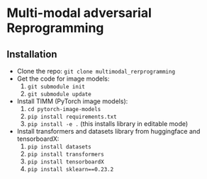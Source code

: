 # Multi-modal adversarial Reprogramming

## Installation
* Clone the repo: ``git clone multimodal_rerprogramming``
* Get the code for image models:
    1) ``git submodule init``
    2) ``git submodule update``
* Install TIMM (PyTorch image models):
    1) ``cd pytorch-image-models``
    2) ``pip install requirements.txt``
    3) ``pip install -e .``  (this installs library in editable mode)
* Install transformers and datasets library from huggingface and tensorboardX:
    1) ``pip install datasets``
    2) ``pip install transformers``
    3) ``pip install tensorboardX``
    3) ``pip install sklearn==0.23.2``
    
